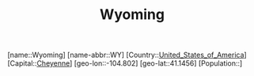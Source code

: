 ﻿---
title: "Wyoming"
location: [41.1456,-104.802]
type: State
tags:
- geo/State


SpocWebEntityId: 36075
isDeleted: false
confidential: public

---
[name::Wyoming]
[name-abbr::WY]
[Country::[United_States_of_America](North-America/United_States_of_America.md)]
[Capital::[Cheyenne](North-America/United_States_of_America/Wyoming/Cheyenne.md)]
[geo-lon::-104.802]
[geo-lat::41.1456]
[Population::]

